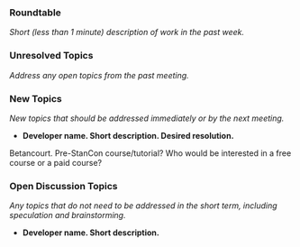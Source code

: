 ### Roundtable
_Short (less than 1 minute) description of work in the past week._


### Unresolved Topics
_Address any open topics from the past meeting._

### New Topics
_New topics that should be addressed immediately or by the next
meeting._

* __Developer name.  Short description.  Desired resolution.__

Betancourt.  Pre-StanCon course/tutorial? Who would be interested in
a free course or a paid course?

### Open Discussion Topics
_Any topics that do not need to be addressed in the short term,
including speculation and brainstorming._

* __Developer name.  Short description.__

